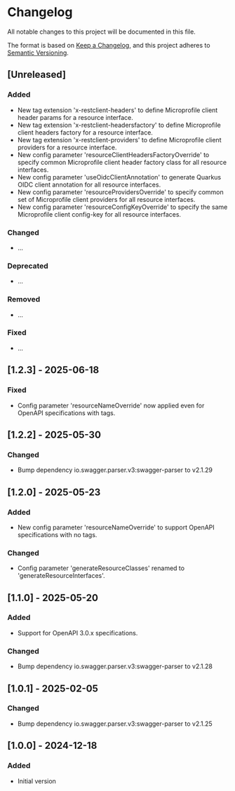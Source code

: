 Changelog
=========

All notable changes to this project will be documented in this file.

The format is based on [Keep a Changelog](https://keepachangelog.com/en/1.1.0/),
and this project adheres to [Semantic Versioning](https://semver.org/spec/v2.0.0.html).

## [Unreleased]

### Added
- New tag extension 'x-restclient-headers' to define Microprofile client header params for a resource interface.
- New tag extension 'x-restclient-headersfactory' to define Microprofile client headers factory for a resource interface.
- New tag extension 'x-restclient-providers' to define Microprofile client providers for a resource interface.
- New config parameter 'resourceClientHeadersFactoryOverride' to specify common Microprofile client header factory class for all resource interfaces.
- New config parameter 'useOidcClientAnnotation' to generate Quarkus OIDC client annotation for all resource interfaces.
- New config parameter 'resourceProvidersOverride' to specify common set of Microprofile client providers for all resource interfaces.
- New config parameter 'resourceConfigKeyOverride' to specify the same Microprofile client config-key for all resource interfaces.

### Changed
- ...

### Deprecated
- ...

### Removed
- ...

### Fixed
- ...

## [1.2.3] - 2025-06-18

### Fixed
- Config parameter 'resourceNameOverride' now applied even for OpenAPI specifications with tags.

## [1.2.2] - 2025-05-30

### Changed
- Bump dependency io.swagger.parser.v3:swagger-parser to v2.1.29

## [1.2.0] - 2025-05-23

### Added
- New config parameter 'resourceNameOverride' to support OpenAPI specifications with no tags.
### Changed
- Config parameter 'generateResourceClasses' renamed to 'generateResourceInterfaces'.
 
## [1.1.0] - 2025-05-20

### Added
- Support for OpenAPI 3.0.x specifications.

### Changed
- Bump dependency io.swagger.parser.v3:swagger-parser to v2.1.28

## [1.0.1] - 2025-02-05

### Changed
- Bump dependency io.swagger.parser.v3:swagger-parser to v2.1.25

## [1.0.0] - 2024-12-18

### Added
- Initial version
